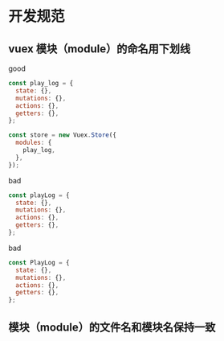 # 开发规范

## vuex 模块（module）的命名用下划线

good

```js
const play_log = {
  state: {},
  mutations: {},
  actions: {},
  getters: {},
};

const store = new Vuex.Store({
  modules: {
    play_log,
  },
});
```

bad

```js
const playLog = {
  state: {},
  mutations: {},
  actions: {},
  getters: {},
};
```

bad

```js
const PlayLog = {
  state: {},
  mutations: {},
  actions: {},
  getters: {},
};
```

## 模块（module）的文件名和模块名保持一致
